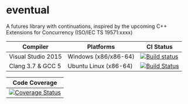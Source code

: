 # eventual
A futures library with continuations, inspired by the upcoming C++ Extensions for Concurrency (ISO/IEC TS 19571:xxxx)

| Compiler | Platforms | CI Status |
| --- | --- | --- |
| Visual Studio 2015 | Windows (x86/x86-64) | [![Build status](https://ci.appveyor.com/api/projects/status/github/RFerraro/eventual?branch=master&svg=true)](https://ci.appveyor.com/project/RFerraro/eventual/branch/master) |
| Clang 3.7 & GCC 5 | Ubuntu Linux (x86-64) | [![Build Status](https://travis-ci.org/RFerraro/eventual.svg?branch=master)](https://travis-ci.org/RFerraro/eventual) |

| Code Coverage |
| --- |
| [![Coverage Status](https://codecov.io/gh/RFerraro/eventual/branch/master/graph/badge.svg)](https://codecov.io/gh/RFerraro/eventual) |